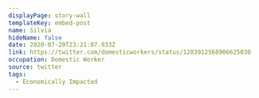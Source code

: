 ```yaml
---
displayPage: story-wall
templateKey: embed-post
name: Silvia
hideName: false
date: 2020-07-20T23:21:07.933Z
link: https://twitter.com/domesticworkers/status/1283912568906625030
occupation: Domestic Worker
source: twitter
tags:
  - Economically Impacted
---
```

